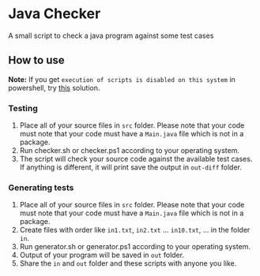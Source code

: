 # Java Checker
A small script to check a java program against some test cases

## How to use
**Note:** If you get `execution of scripts is disabled on this system` in powershell, try [this](https://stackoverflow.com/a/4038991/4213397) solution.
### Testing
1. Place all of your source files in `src` folder. Please note that your code must note that your code must have a `Main.java` file which is not in a package.
2. Run checker.sh or checker.ps1 according to your operating system.
3. The script will check your source code against the available test cases. If anything is different, it will print save the output in `out-diff` folder.
### Generating tests
1. Place all of your source files in `src` folder. Please note that your code must note that your code must have a `Main.java` file which is not in a package.
2. Create files with order like `in1.txt`, `in2.txt` ... `in10.txt`, ... in the folder `in`.
3. Run generator.sh or generator.ps1 according to your operating system.
4. Output of your program will be saved in `out` folder.
5. Share the `in` and `out` folder and these scripts with anyone you like.
